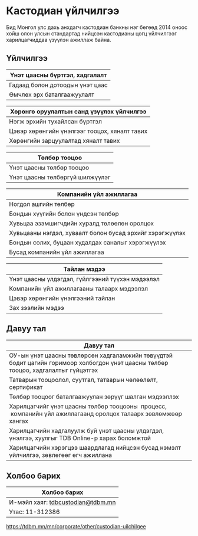 # Кастодиан үйлчилгээ

Бид Монгол улс дахь анхдагч кастодиан банкны нэг бөгөөд 2014 оноос хойш олон улсын стандартад нийцсэн кастодианы цогц үйлчилгээг харилцагчиддаа үзүүлэн ажиллаж байна.

## Үйлчилгээ

| Үнэт цаасны бүртгэл, хадгалалт  |
| ------------------------------- |
| Гадаад болон дотоодын үнэт цаас |
| Өмчлөх эрх баталгаажуулалт      |

| Хөрөнгө оруулалтын санд үзүүлэх үйлчилгээ     |
| --------------------------------------------- |
| Нэгж эрхийн тухайлсан бүртгэл                 |
| Цэвэр хөрөнгийн үнэлгээг тооцох, хяналт тавих |
| Хөрөнгийн зарцуулалтад хяналт тавих           |

| Төлбөр тооцоо                   |
| ------------------------------- |
| Үнэт цаасны төлбөр тооцоо       |
| Үнэт цаасны төлбөргүй шилжүүлэг |

| Компанийн үйл ажиллагаа                                  |
| -------------------------------------------------------- |
| Ногдол ашгийн төлбөр                                     |
| Бондын хүүгийн болон үндсэн төлбөр                       |
| Хувьцаа эзэмшигчдийн хуралд төлөөлөн оролцох             |
| Хувьцааны нэгдэл, хуваалт болон бусад эрхийг хэрэгжүүлэх |
| Бондын солих, буцаан худалдах саналыг хэрэгжүүлэх        |
| Бусад компанийн үйл ажиллагаа                            |

| Тайлан мэдээ                                     |
| ------------------------------------------------ |
| Үнэт цаасны үлдэгдэл, гүйлгээний түүхэн мэдээлэл |
| Компанийн үйл ажиллагааны талаарх мэдээлэл       |
| Цэвэр хөрөнгийн үнэлгээний тайлан                |
| Зах зээлийн мэдээ                                |

## Давуу тал

| Давуу тал                                                                                                                           |
| ----------------------------------------------------------------------------------------------------------------------------------- |
| ОУ-ын үнэт цаасны төвлөрсөн хадгаламжийн төвүүдтэй бодит цагийн горимоор холбогдон үнэт цаасны төлбөр тооцоо, хадгалалтыг гүйцэтгэх |
| Татварын тооцоолол, суутгал, татварын чөлөөлөлт, сертификат                                                                         |
| Төлбөр тооцоог баталгаажуулан зөрүүг шалган мэдээллэх                                                                               |
| Харилцагчийг үнэт цаасны төлбөр тооцооны  процесс,   компанийн үйл ажиллагаанд оролцох талаарх зөвлөмжөөр хангах                    |
| Харилцагчийн хадгалуулж буй үнэт цаасны үлдэгдэл, үнэлгээ, хуулгыг TDB Online-р харах боломжтой                                     |
| Харилцагчийн хэрэгцээ шаардлагад нийцсэн бусад нэмэлт үйлчилгээ, зөвлөгөөг өгч ажиллана                                             |

## Холбоо барих

| Холбоо барих                                                                                             |
| -------------------------------------------------------------------------------------------------------- |
| И-мэйл хаяг: tdbcustodian@tdbm.mn |
| Утас: 11-312386                                                                                          |

https://tdbm.mn/mn/corporate/other/custodian-uilchilgee